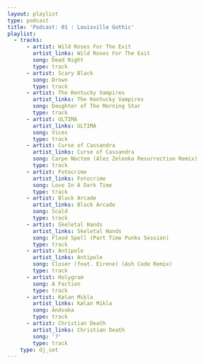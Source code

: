 ```yaml
---
layout: playlist
type: podcast
title: 'Podcast: 01 : Louisville Gothic'
playlist:
  - tracks:
      - artist: Wild Roses For The Exit
        artist_links: Wild Roses For The Exit
        song: Dead Night
        type: track
      - artist: Scary Black
        song: Drown
        type: track
      - artist: The Kentucky Vampires
        artist_links: The Kentucky Vampires
        song: Daughter of The Morning Star
        type: track
      - artist: ULTIMA
        artist_links: ULTIMA
        song: Vices
        type: track
      - artist: Curse of Cassandra
        artist_links: Curse of Cassandra
        song: Carpe Noctem (Alez Zelenka Resurrection Remix)
        type: track
      - artist: Fotocrime
        artist_links: Fotocrime
        song: Love In A Dark Time
        type: track
      - artist: Black Arcade
        artist_links: Black Arcade
        song: Scald
        type: track
      - artist: Skeletal Hands
        artist_links: Skeletal Hands
        song: Flood Spell (Part Time Punks Session)
        type: track
      - artist: Antipole
        artist_links: Antipole
        song: Closer (feat. Eirene) (Ash Code Remix)
        type: track
      - artist: Holygram
        song: A Faction
        type: track
      - artist: Kælan Mikla
        artist_links: Kælan Mikla
        song: Andvaka
        type: track
      - artist: Christian Death
        artist_links: Christian Death
        song: '?'
        type: track
    type: dj_set
---
```


